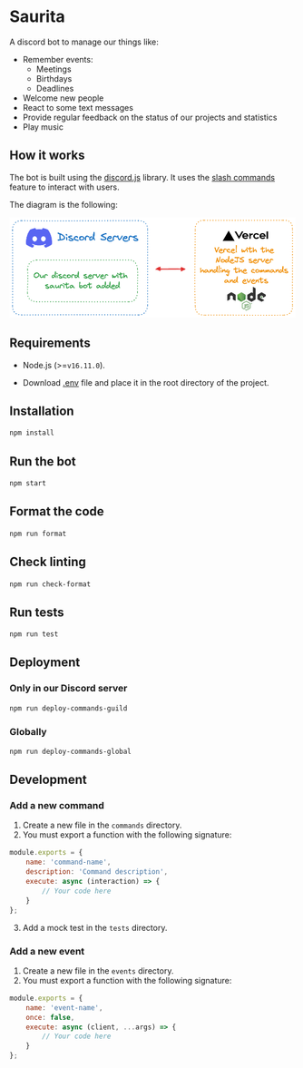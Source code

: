 # Saurita

A discord bot to manage our things like:
- Remember events:
    - Meetings
    - Birthdays
    - Deadlines
- Welcome new people
- React to some text messages
- Provide regular feedback on the status of our projects and statistics
- Play music

## How it works

The bot is built using the [discord.js](https://discord.js.org) library. It uses the [slash commands](https://discord.com/developers/docs/interactions/slash-commands) feature to interact with users.

The diagram is the following:

![diagram](/diagram/diagram.png)

## Requirements

- Node.js (>=`v16.11.0`).

- Download [.env](https://drive.google.com/file/d/1IQ1Uu6AuxVQNMABkRBOZw4OuW-pTEXCX/view?usp=sharing) file and place it in the root directory of the project.

## Installation

```bash
npm install
```

## Run the bot

```bash
npm start
```

## Format the code

```bash
npm run format
```

## Check linting

```bash
npm run check-format
```

## Run tests

```bash
npm run test
```

## Deployment

### Only in our Discord server

```bash
npm run deploy-commands-guild
```

### Globally

```bash
npm run deploy-commands-global
```

## Development

### Add a new command

1. Create a new file in the `commands` directory.
2. You must export a function with the following signature:

```javascript
module.exports = {
    name: 'command-name',
    description: 'Command description',
    execute: async (interaction) => {
        // Your code here
    }
};
```

3. Add a mock test in the `tests` directory.

### Add a new event

1. Create a new file in the `events` directory.
2. You must export a function with the following signature:

```javascript
module.exports = {
    name: 'event-name',
    once: false,
    execute: async (client, ...args) => {
        // Your code here
    }
};
```
